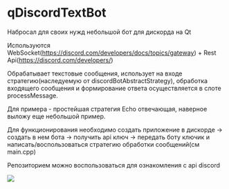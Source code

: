 # qDiscordTextBot
Набросал для своих нужд небольшой бот для дискорда на Qt


Используются WebSocket(https://discord.com/developers/docs/topics/gateway) + Rest Api(https://discord.com/developers/)


Обрабатывает текстовые сообщения, использует на входе стратегию(наследуемую от discordBotAbstractStrategy), обработка входящего сообщения и формирование ответа осуществляется в слоте processMessage.


Для примера - простейшая стратегия Echo отвечающая, наверное выложу еще небольшой пример.

Для функционирования необходимо создать приложение в дискорде -> создать в нем бота -> получить api ключ -> передать боту ключик и написать/воспользоваться стратегию обработки сообщений(см main.cpp)



Репозиторием можно воспользоваться для ознакомления с api discord

![](https://sun9-35.userapi.com/s/v1/if2/zN88DaEtJv5HlAMGLDWdMNBTdpOV0rTxja3e37df92Cub7TRhHm2-o5G784oPMkRh8XqTl7wWISFCUBi2dUxKCIh.jpg?size=282x305&quality=96&type=album)


